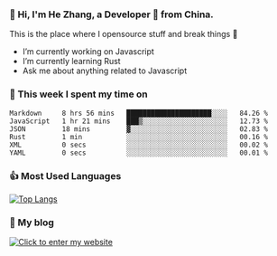### 👋 Hi, I'm He Zhang, a Developer 🚀 from China.

This is the place where I opensource stuff and break things :rofl:

- I’m currently working on Javascript
- I’m currently learning Rust
- Ask me about anything related to Javascript

### 💪 This week I spent my time on 
<!--START_SECTION:waka-->

```text
Markdown     8 hrs 56 mins   █████████████████████░░░░   84.26 %
JavaScript   1 hr 21 mins    ███▒░░░░░░░░░░░░░░░░░░░░░   12.73 %
JSON         18 mins         ▓░░░░░░░░░░░░░░░░░░░░░░░░   02.83 %
Rust         1 min           ░░░░░░░░░░░░░░░░░░░░░░░░░   00.16 %
XML          0 secs          ░░░░░░░░░░░░░░░░░░░░░░░░░   00.02 %
YAML         0 secs          ░░░░░░░░░░░░░░░░░░░░░░░░░   00.01 %
```

<!--END_SECTION:waka-->

### 👍 Most Used Languages
[![Top Langs](https://github-readme-stats.vercel.app/api/top-langs/?username=zhanghecool&layout=compact)](https://zhanghe.cool)

### 🌈 My blog 
[![Click to enter my website](https://cdn.jsdelivr.net/gh/zhanghecool/assets/images/gif/zhanghecools.gif)](https://zhanghe.cool)
